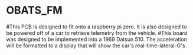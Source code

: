 # OBATS_FM
#This PCB is designed to fit onto a raspberry pi zero. It is also designed to be powered off of a car to retrieve telemetry from the vehicle. 
#This board was designed to be implemented into a 1969 Datsun 510. The acceleration will be formatted to a display that will show the car's real-time-lateral-G's
